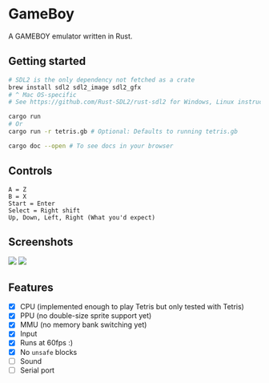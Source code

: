 # GameBoy

A GAMEBOY emulator written in Rust.

## Getting started
```bash
# SDL2 is the only dependency not fetched as a crate
brew install sdl2 sdl2_image sdl2_gfx
# ^ Mac OS-specific
# See https://github.com/Rust-SDL2/rust-sdl2 for Windows, Linux instructions

cargo run
# Or
cargo run -r tetris.gb # Optional: Defaults to running tetris.gb

cargo doc --open # To see docs in your browser
```

## Controls
```
A = Z
B = X
Start = Enter
Select = Right shift
Up, Down, Left, Right (What you'd expect)
```

## Screenshots

![](https://user-images.githubusercontent.com/1916444/37868856-1cd661a4-2f84-11e8-8c99-3ffabd67568d.png)
![](https://user-images.githubusercontent.com/1916444/37868857-1ce55722-2f84-11e8-9690-417bd86efa55.png)

## Features

* [x] CPU (implemented enough to play Tetris but only tested with Tetris)
* [x] PPU (no double-size sprite support yet)
* [x] MMU (no memory bank switching yet)
* [x] Input
* [x] Runs at 60fps :)
* [x] No `unsafe` blocks
* [ ] Sound
* [ ] Serial port
